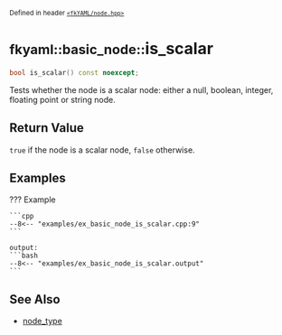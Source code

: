 <small>Defined in header [`<fkYAML/node.hpp>`](https://github.com/fktn-k/fkYAML/blob/develop/include/fkYAML/node.hpp)</small>

# <small>fkyaml::basic_node::</small>is_scalar

```cpp
bool is_scalar() const noexcept;
```

Tests whether the node is a scalar node: either a null, boolean, integer, floating point or string node.

## **Return Value**

`true` if the node is a scalar node, `false` otherwise.  

## **Examples**

??? Example

    ```cpp
    --8<-- "examples/ex_basic_node_is_scalar.cpp:9"
    ```

    output:
    ```bash
    --8<-- "examples/ex_basic_node_is_scalar.output"
    ```

## **See Also**

* [node_type](../node_type.md)
